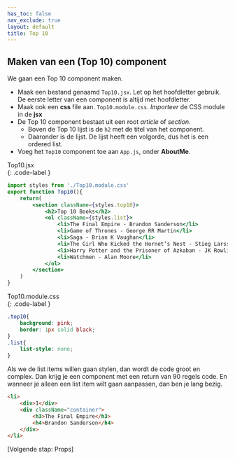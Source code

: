 ```yaml
---
has_toc: false
nav_exclude: true
layout: default
title: Top 10
---
```


## Maken van een (Top 10) component
We gaan een Top 10 component maken. 
* Maak een bestand genaamd `Top10.jsx`. Let op het hoofdletter gebruik. De eerste letter van een component is altijd met hoofdletter.
* Maak ook een **css** file aan. `Top10.module.css`. *Importeer* de CSS module in de **jsx**
* De Top 10 component bestaat uit een root *article* of *section*. 
    * Boven de Top 10 lijst is de `h2` met de titel van het component.
    * Daaronder is de lijst. De lijst heeft een volgorde, dus het is een ordered list. 
* Voeg het `Top10` component toe aan `App.js`, onder **AboutMe**.

Top10.jsx  
{: .code-label }
```jsx
import styles from './Top10.module.css'
export function Top10(){
    return(
        <section className={styles.top10}>
            <h2>Top 10 Books</h2>
            <ol className={styles.list}>
                <li>The Final Empire - Brandon Sanderson</li>
                <li>Game of Thrones - George RR Martin</li>
                <li>Saga - Brian K Vaughan</li>
                <li>The Girl Who Kicked the Hornet’s Nest - Stieg Larsson</li>
                <li>Harry Potter and the Prisoner of Azkaban - JK Rowling</li>
                <li>Watchmen - Alan Moore</li>
            </ol>
        </section>
    )
}
```

Top10.module.css  
{: .code-label }
```css
.top10{
    background: pink;
    border: 1px solid black;
}
.list{
    list-style: none;
}
```

Als we de list items willen gaan stylen, dan wordt de code groot en complex. Dan krijg je een component met een return van 90 regels code. En wanneer je alleen een list item wilt gaan aanpassen, dan ben je lang bezig.

```html
<li>
    <div>1</div>
    <div className="container">
        <h3>The Final Empire</h3>
        <h4>Brandon Sanderson</h4>
    </div>
</li>
```

[Volgende stap: Props]